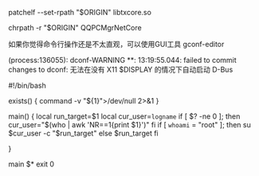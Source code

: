 

patchelf --set-rpath "\$ORIGIN" libtxcore.so


chrpath -r "\$ORIGIN" QQPCMgrNetCore



如果你觉得命令行操作还是不太直观，可以使用GUI工具 gconf-editor

(process:136055): dconf-WARNING **: 13:19:55.044: failed to commit changes to dconf: 无法在没有 X11 $DISPLAY 的情况下自动启动 D-Bus


#!/bin/bash

exists() {
    command -v "${1}">/dev/null 2>&1
}

main() {
    local run_target=$1
    local cur_user=`logname`
    if [ $? -ne 0 ]; then
        cur_user="$(who | awk 'NR==1{print $1}')"
    fi
    if [ `whoami` = "root" ]; then
        su $cur_user -c "$run_target"
    else
        $run_target
    fi
    
}

main $*
exit 0